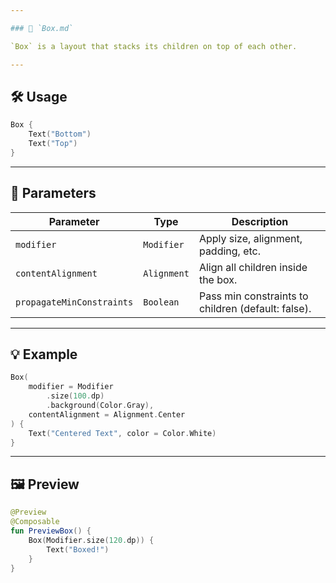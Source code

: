 ```yaml
---

### 📄 `Box.md`

`Box` is a layout that stacks its children on top of each other.

---
```


## 🛠️ Usage

```kotlin
Box {
    Text("Bottom")
    Text("Top")
}
````

---

## 📌 Parameters

| Parameter                 | Type        | Description                                        |
| ------------------------- | ----------- | -------------------------------------------------- |
| `modifier`                | `Modifier`  | Apply size, alignment, padding, etc.               |
| `contentAlignment`        | `Alignment` | Align all children inside the box.                 |
| `propagateMinConstraints` | `Boolean`   | Pass min constraints to children (default: false). |

---

## 💡 Example

```kotlin
Box(
    modifier = Modifier
        .size(100.dp)
        .background(Color.Gray),
    contentAlignment = Alignment.Center
) {
    Text("Centered Text", color = Color.White)
}
```

---

## 🖼️ Preview

```kotlin
@Preview
@Composable
fun PreviewBox() {
    Box(Modifier.size(120.dp)) {
        Text("Boxed!")
    }
}
```


